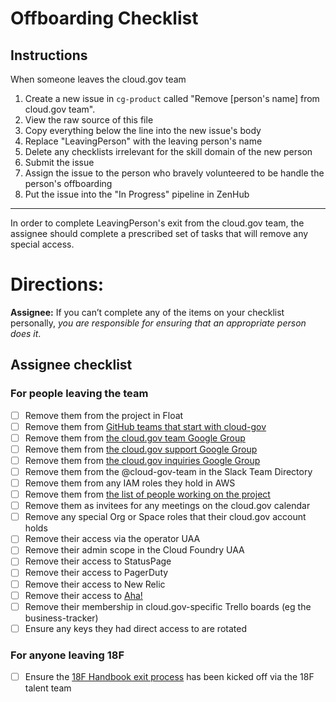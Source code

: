 # Offboarding Checklist

## Instructions

When someone leaves the cloud.gov team

1. Create a new issue in `cg-product` called "Remove [person's name] from cloud.gov team".
2. View the raw source of this file
3. Copy everything below the line into the new issue's body
4. Replace "LeavingPerson" with the leaving person's name
5. Delete any checklists irrelevant for the skill domain of the new person
6. Submit the issue
7. Assign the issue to the person who bravely volunteered to be handle the person's offboarding
8. Put the issue into the "In Progress" pipeline in ZenHub

---

In order to complete LeavingPerson's exit from the cloud.gov team, the assignee should complete a prescribed set of tasks that will remove any special access.

# Directions:
**Assignee:** If you can’t complete any of the items on your checklist personally, _you are responsible for ensuring that an appropriate person does it_.

## Assignee checklist

### For people leaving the team
- [ ] Remove them from the project in Float
- [ ] Remove them from [GitHub teams that start with cloud-gov](https://github.com/orgs/18F/teams?utf8=%E2%9C%93&query=cloud-gov)
- [ ] Remove them from [the cloud.gov team Google Group](https://groups.google.com/a/gsa.gov/forum/?hl=en#!forum/cloud-gov)
- [ ] Remove them from [the cloud.gov support Google Group](https://groups.google.com/a/gsa.gov/forum/?hl=en#!forum/cloud-gov-support)
- [ ] Remove them from [the cloud.gov inquiries Google Group](https://groups.google.com/a/gsa.gov/forum/?hl=en#!forum/cloud-gov-inquiries)
- [ ] Remove them from the @cloud-gov-team in the Slack Team Directory
- [ ] Remove them from any IAM roles they hold in AWS
- [ ] Remove them from [the list of people working on the project](https://docs.google.com/spreadsheets/d/1mW3tphZ98ExmMxLHPogSpTq8DzYr5Oh8_SHnOTvjRWM/edit#gid=0)
- [ ] Remove them as invitees for any meetings on the cloud.gov calendar
- [ ] Remove any special Org or Space roles that their cloud.gov account holds
- [ ] Remove their access via the operator UAA
- [ ] Remove their admin scope in the Cloud Foundry UAA
- [ ] Remove their access to StatusPage
- [ ] Remove their access to PagerDuty
- [ ] Remove their access to New Relic
- [ ] Remove their access to [Aha!](https://18f.aha.io)
- [ ] Remove their membership in cloud.gov-specific Trello boards (eg the business-tracker)
- [ ] Ensure any keys they had direct access to are rotated

### For anyone leaving 18F
- [ ] Ensure the [18F Handbook exit process](https://handbook.18f.gov/leaving-18f/#offboarding-process) has been kicked off via the 18F talent team

